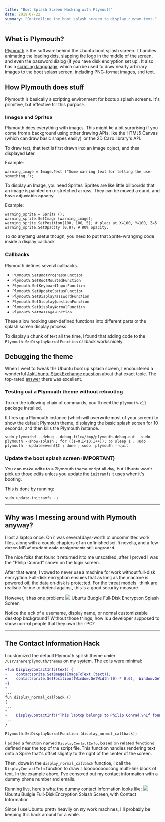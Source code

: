 ```yaml
---
title: "Boot Splash Screen Hacking with Plymouth"
date: 2019-07-22
summary: "Controlling the boot splash screen to display custom text."
---
```


## What is Plymouth?

[Plymouth](https://www.freedesktop.org/wiki/Software/Plymouth) is the software behind the Ubuntu boot splash screen. It handles animating the loading dots, slapping the logo in the middle of the screen, and even the password dialog (if you have disk encryption set up). It also has a [scripting langugage](https://www.freedesktop.org/wiki/Software/Plymouth/Scripts/), which can be used to draw nearly arbitrary images to the boot splash screen, including PNG-format images, and text.

## How Plymouth does stuff

Plymouth is basically a scripting environment for bootup splash screens. It's primitive, but effective for this purpose.

### Images and Sprites

Plymouth does everything with images. This might be a bit surprising if you come from a background using other drawing APIs, like the HTML5 Canvas (which can draw basic shapes easily), or the 2D Cairo library's API.

To draw text, that text is first drawn into an image object, and then displayed later.

Example:

```
warning_image = Image.Text ("Some warning text for telling the user something.");
```

To display an Image, you need Sprites. Sprites are like little billboards that an image is painted on or stretched across. They can be moved around, and have adjustable opacity.

Example:

```
warning_sprite = Sprite ();
warning_sprite.SetImage (warning_image);
warning_sprite.SetPosition(100, 100, 5); # place at X=100, Y=100, Z=5
warning_sprite.SetOpacity (0.8); # 80% opacity.
```

To do anything useful though, you need to put that Sprite-wrangling code inside a display callback.

### Callbacks

Plymouth defines several callbacks.

* `Plymouth.SetBootProgressFunction`
* `Plymouth.SetRootMountedFunction`
* `Plymouth.SetKeyboardInputFunction`
* `Plymouth.SetUpdateStatusFunction`
* `Plymouth.SetDisplayPasswordFunction`
* `Plymouth.SetDisplayQuestionFunction`
* `Plymouth.SetDisplayNormalFunction`
* `Plymouth.SetMessageFunction`

These allow hooking user-defined functions into different parts of the splash screen display process.

To display a chunk of text all the time, I found that adding code to the `Plymouth.SetDisplayNormalFunction` callback works nicely.

## Debugging the theme

When I went to tweak the Ubuntu boot up splash screen, I encountered a wonderful [AskUbuntu StackExchange question](https://askubuntu.com/q/143330) about that exact topic. The top-rated [answer](https://askubuntu.com/a/147769) there was excellent.

### Testing out a Plymouth theme without rebooting

To run the following chain of commands, you'll need the `plymouth-x11` package installed.

It fires up a Plymouth instance (which will overwrite most of your screen) to show the default Plymouth theme, displaying the basic splash screen for 10 seconds, and then kills the Plymouth instance.

```
sudo plymouthd --debug --debug-file=/tmp/plymouth-debug-out ; sudo  plymouth --show-splash ; for ((I=0;I<10;I++)); do sleep 1 ; sudo  plymouth --update=event$I ; done ; sudo  plymouth --quit
```

### Update the boot splash screen (IMPORTANT)

You can make edits to a Plymouth theme script all day, but Ubuntu won't pick up those edits unless you update the `initramfs` it uses when it's booting.

This is done by running:

```
sudo update-initramfs -u
```

***

## Why was I messing around with Plymouth anyway?

I lost a laptop once. On it was several days-worth of uncommitted work files, along with a couple chapters of an unfinished sci-fi novella, and a few dozen MB of student code assignments still ungraded.

The nice folks that found it returned it to me unscathed, after I proved I was the "Philip Conrad" shown on the login screen.

After that event, I vowed to never use a machine for work without full-disk encryption. Full-disk encryption ensures that as long as the machine is powered off, the data on-disk is protected. For the threat models I think are realistic for me to defend against, this is a good security measure.

However, it has one problem:
![](/images/ubuntu-budgie-fde-splash.png) Ubuntu Budgie Full-Disk Encryption Splash Screen

Notice the lack of a username, display name, or normal customizeable desktop background? Without those things, how is a developer supposed to show normal people that they own their PC?

***

## The Contact Information Hack

I customized the default Plymouth splash theme under `/usr/share/plymouth/themes` on my system. The edits were minimal:

```diff
+fun DisplayContactInfo(text) {
+    contactsprite.SetImage(ImageToText (text));
+    contactsprite.SetPosition((Window.GetWidth (0) * 0.6), (Window.GetHeight (0) / 2), 1);
+}
+
...
fun display_normal_callback ()
{
...
+
+    DisplayContactInfo("This laptop belongs to Philip Conrad.\nIf found, please return for a monetary reward.\n\nContact Information:\n- Phone: (555) 555-5555\n- Email: conradp@example.com\n- Alt. Email: philip@example.com\n\nThank you!");
...
}

Plymouth.SetDisplayNormalFunction (display_normal_callback);
```

I added a function named `DisplayContactInfo`, based on related functions defined near the top of the script file. This function handles rendering text onto a Sprite that's offset slightly to the right of the center of the screen.

Then, down in the `display_normal_callback` function, I call the `DisplayContactInfo` function to draw a looooooooooong multi-line block of text. In the example above, I've censored out my contact information with a dummy phone number and emails.

Running live, here's what the dummy contact information looks like:
![](images/ubuntu-budgie-fde-splash-with-contactinfo.png) Ubuntu Budgie Full-Disk Encryption Splash Screen, with Contact Information

Since I use Ubuntu pretty heavily on my work machines, I'll probably be keeping this hack around for a while.

